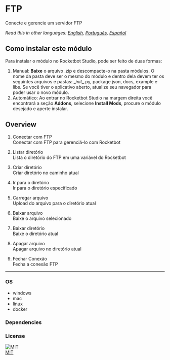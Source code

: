 # FTP
  
Conecte e gerencie um servidor FTP  

*Read this in other languages: [English](README.md), [Português](README.pr.md), [Español](README.es.md)*

## Como instalar este módulo
  
Para instalar o módulo no Rocketbot Studio, pode ser feito de duas formas:
1. Manual: __Baixe__ o arquivo .zip e descompacte-o na pasta módulos. O nome da pasta deve ser o mesmo do módulo e dentro dela devem ter os seguintes arquivos e pastas: \__init__.py, package.json, docs, example e libs. Se você tiver o aplicativo aberto, atualize seu navegador para poder usar o novo módulo.
2. Automático: Ao entrar no Rocketbot Studio na margem direita você encontrará a seção **Addons**, selecione **Install Mods**, procure o módulo desejado e aperte instalar.  


## Overview


1. Conectar com FTP  
Conectar com FTP para gerenciá-lo com Rocketbot

2. Listar diretório  
Lista o diretório do FTP em uma variável do Rocketbot

3. Criar diretório  
Criar diretório no caminho atual

4. Ir para o diretório  
Ir para o diretório especificado

5. Carregar arquivo  
Upload do arquivo para o diretório atual

6. Baixar arquivo  
Baixe o arquivo selecionado

7. Baixar diretório  
Baixe o diretório atual

8. Apagar arquivo  
Apagar arquivo no diretório atual

9. Fechar Conexão  
Fecha a conexão FTP  




----
### OS

- windows
- mac
- linux
- docker

### Dependencies

### License
  
![MIT](https://camo.githubusercontent.com/107590fac8cbd65071396bb4d04040f76cde5bde/687474703a2f2f696d672e736869656c64732e696f2f3a6c6963656e73652d6d69742d626c75652e7376673f7374796c653d666c61742d737175617265)  
[MIT](http://opensource.org/licenses/mit-license.ph)